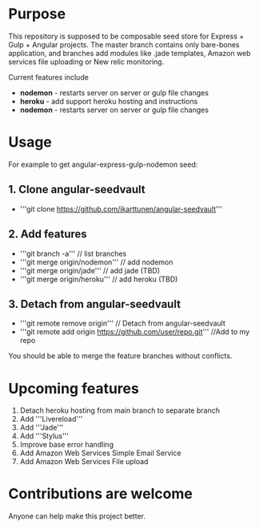 # Purpose

This repository is supposed to be composable seed store for Express + Gulp + Angular projects.
The master branch contains only bare-bones application, and branches add modules like .jade templates, Amazon web services file uploading or New relic monitoring. 

Current features include

* **nodemon** - restarts server on server or gulp file changes
* **heroku** - add support heroku hosting and instructions 
* **nodemon** - restarts server on server or gulp file changes

# Usage
For example to get angular-express-gulp-nodemon seed:

## 1. Clone angular-seedvault
- '''git clone https://github.com/jkarttunen/angular-seedvault'''

## 2. Add features
- '''git branch -a''' // list branches
- '''git merge origin/nodemon'''  // add nodemon
- '''git merge origin/jade'''     // add jade (TBD)
- '''git merge origin/heroku'''   // add heroku (TBD)

## 3. Detach from angular-seedvault 
- '''git remote remove origin'''  // Detach from angular-seedvault
- '''git remote add origin https://github.com/user/repo.git'''  //Add to my repo

You should be able to merge the feature branches without conflicts.

# Upcoming features
1. Detach heroku hosting from main branch to separate branch
1. Add '''Livereload'''
1. Add '''Jade'''
1. Add '''Stylus'''
1. Improve base error handling
1. Add Amazon Web Services Simple Email Service
1. Add Amazon Web Services File upload

# Contributions are welcome
Anyone can help make this project better. 

